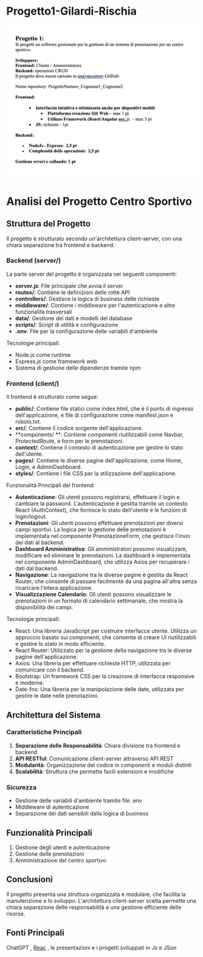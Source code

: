 # Progetto1-Gilardi-Rischia

![immagine](Testo_Progetto1.png)

# Analisi del Progetto Centro Sportivo

## Struttura del Progetto
Il progetto è strutturato secondo un'architettura client-server, con una chiara separazione tra frontend e backend.

### Backend (server/)
La parte server del progetto è organizzata nei seguenti componenti:

- **server.js**: File principale che avvia il server
- **routes/**: Contiene le definizioni delle rotte API
- **controllers/**: Gestisce la logica di business delle richieste
- **middleware/**: Contiene i middleware per l'autenticazione e altre funzionalità trasversali
- **data/**: Gestione dei dati e modelli del database
- **scripts/**: Script di utilità e configurazione
- **.env**: File per la configurazione delle variabili d'ambiente

Tecnologie principali:
- Node.js come runtime
- Express.js come framework web
- Sistema di gestione delle dipendenze tramite npm

### Frontend (client/)
Il frontend è strutturato come segue:

- **public/**: Contiene file statici come index.html, che è il punto di ingresso dell'applicazione, e file di configurazione come manifest.json e robots.txt.
- **src/**: Contiene il codice sorgente dell'applicazione.
- **components/ **: Contiene componenti riutilizzabili come Navbar, ProtectedRoute, e form per le prenotazioni.
- **context/**: Contiene il contesto di autenticazione per gestire lo stato dell'utente.
- **pages/**: Contiene le diverse pagine dell'applicazione, come Home, Login, e AdminDashboard.
- **styles/**: Contiene i file CSS per la stilizzazione dell'applicazione.

Funzionalità Principali del frontend:
- **Autenticazione**: Gli utenti possono registrarsi, effettuare il login e cambiare la password. L'autenticazione è gestita tramite un contesto React (AuthContext), che fornisce lo stato dell'utente e le funzioni di login/logout.
- **Prenotazioni**: Gli utenti possono effettuare prenotazioni per diversi campi sportivi. La logica per la gestione delle prenotazioni è implementata nel componente PrenotazioneForm, che gestisce l'invio dei dati al backend.
- **Dashboard Amministrativa**: Gli amministratori possono visualizzare, modificare ed eliminare le prenotazioni. La dashboard è implementata nel componente AdminDashboard, che utilizza Axios per recuperare i dati dal backend.
- **Navigazione**: La navigazione tra le diverse pagine è gestita da React Router, che consente di passare facilmente da una pagina all'altra senza ricaricare l'intera applicazione.
- **Visualizzazione Calendario**: Gli utenti possono visualizzare le prenotazioni in un formato di calendario settimanale, che mostra la disponibilità dei campi.

Tecnologie principali:
- React: Una libreria JavaScript per costruire interfacce utente. Utilizza un approccio basato sui componenti, che consente di creare UI riutilizzabili e gestire lo stato in modo efficiente.
- React Router: Utilizzato per la gestione della navigazione tra le diverse pagine dell'applicazione.
- Axios: Una libreria per effettuare richieste HTTP, utilizzata per comunicare con il backend.
- Bootstrap: Un framework CSS per la creazione di interfacce responsive e moderne.
- Date-fns: Una libreria per la manipolazione delle date, utilizzata per gestire le date nelle prenotazioni.


## Architettura del Sistema

### Caratteristiche Principali
1. **Separazione delle Responsabilità**: Chiara divisione tra frontend e backend
2. **API RESTful**: Comunicazione client-server attraverso API REST
3. **Modularità**: Organizzazione del codice in componenti e moduli distinti
4. **Scalabilità**: Struttura che permette facili estensioni e modifiche

### Sicurezza
- Gestione delle variabili d'ambiente tramite file .env
- Middleware di autenticazione
- Separazione dei dati sensibili dalla logica di business

## Funzionalità Principali
1. Gestione degli utenti e autenticazione
2. Gestione delle prenotazioni
3. Amministrazione del centro sportivo


## Conclusioni
Il progetto presenta una struttura organizzata e modulare, che facilita la manutenzione e lo sviluppo. L'architettura client-server scelta permette una chiara separazione delle responsabilità e una gestione efficiente delle risorse. 

## Fonti Principali 
ChatGPT , [Reac](https://react.dev/) , le presentazioni e i progetti sviluppati in Js e JSon 
